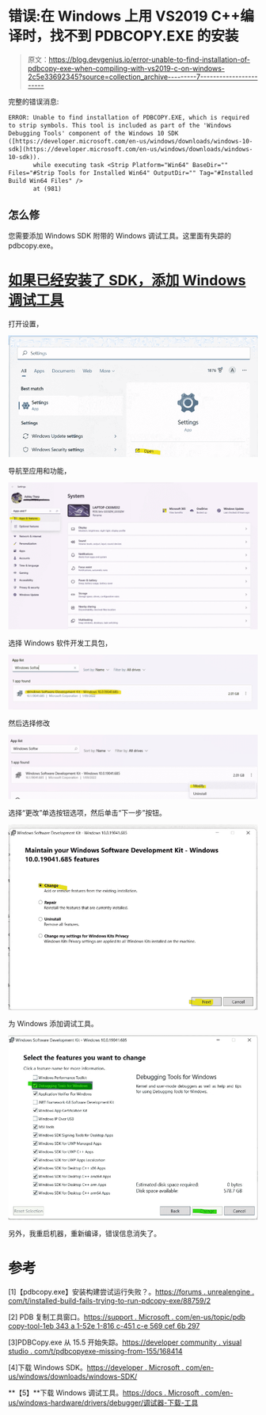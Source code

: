 # 错误:在 Windows 上用 VS2019 C++编译时，找不到 PDBCOPY.EXE 的安装

> 原文：<https://blog.devgenius.io/error-unable-to-find-installation-of-pdbcopy-exe-when-compiling-with-vs2019-c-on-windows-2c5e33692345?source=collection_archive---------7----------------------->

完整的错误消息:

```
ERROR: Unable to find installation of PDBCOPY.EXE, which is required to strip symbols. This tool is included as part of the 'Windows Debugging Tools' component of the Windows 10 SDK ([https://developer.microsoft.com/en-us/windows/downloads/windows-10-sdk](https://developer.microsoft.com/en-us/windows/downloads/windows-10-sdk)).
       while executing task <Strip Platform="Win64" BaseDir="" Files="#Strip Tools for Installed Win64" OutputDir="" Tag="#Installed Build Win64 Files" />
       at (981) 
```

## 怎么修

您需要添加 Windows SDK 附带的 Windows 调试工具。这里面有失踪的 pdbcopy.exe。

# [如果已经安装了 SDK，添加 Windows 调试工具](https://docs.microsoft.com/en-us/windows-hardware/drivers/debugger/debugger-download-tools#adding-the-debugging-tools-for-windows-if-the-sdk-is-already-installed)

打开设置，

![](img/f730ac7334e30aa671838086af78244c.png)

导航至应用和功能，

![](img/aafbaddc2e1d4016bc17a7de4d7092e7.png)

选择 Windows 软件开发工具包，

![](img/a4b26e0399aa13ff0d9850f25e5b43ec.png)

然后选择修改

![](img/d6a66294fb9a3f563f127b20618139f4.png)

选择“更改”单选按钮选项，然后单击“下一步”按钮。

![](img/7d5a1b4954d8e7ad9bf96dfff6ede816.png)

为 Windows 添加调试工具。

![](img/68c1743ef40bdeaac8044c8d39279a1c.png)

另外，我重启机器，重新编译，错误信息消失了。

# 参考

[1]【pdbcopy.exe】安装构建尝试运行失败？。[https://forums . unrealengine . com/t/installed-build-fails-trying-to-run-pdcopy-exe/88759/2](https://forums.unrealengine.com/t/installed-build-fails-trying-to-run-pdbcopy-exe/88759/2)

[2] PDB 复制工具窗口。[https://support . Microsoft . com/en-us/topic/pdb copy-tool-1eb 343 a 1-52e 1-816 c-451 c-e 569 cef 6b 297](https://support.microsoft.com/en-us/topic/pdbcopy-tool-1eb343a1-52e1-816c-451c-e569cef6b297)

[3]PDBCopy.exe 从 15.5 开始失踪。[https://developer community . visual studio . com/t/pdbcopyexe-missing-from-155/168414](https://developercommunity.visualstudio.com/t/pdbcopyexe-missing-from-155/168414)

[4]下载 Windows SDK。[https://developer . Microsoft . com/en-us/windows/downloads/windows-SDK/](https://developer.microsoft.com/en-us/windows/downloads/windows-sdk/)

**【5】**下载 Windows 调试工具。[https://docs . Microsoft . com/en-us/windows-hardware/drivers/debugger/调试器-下载-工具](https://docs.microsoft.com/en-us/windows-hardware/drivers/debugger/debugger-download-tools)
